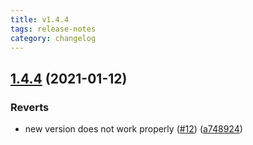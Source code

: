 ```yaml
---
title: v1.4.4
tags: release-notes
category: changelog
---
```

## [1.4.4](https://github.com/Samarium150/mirai-console-lolicon/compare/1.4.3...1.4.4) (2021-01-12)

<!--more-->
### Reverts

* new version does not work properly ([#12](https://github.com/Samarium150/mirai-console-lolicon/issues/12)) ([a748924](https://github.com/Samarium150/mirai-console-lolicon/commit/a748924cf192fcfcf847de1129f51e385e1947ec))
